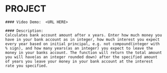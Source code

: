 # PROJECT

    #### Video Demo:  <URL HERE>

    #### Description:
    Calculates bank account amount after x years. Enter how much money you have in your bank account as in integer, how much interest you expect every year based on initial principal, e.g. not compound(integer with % sign), and how many years(as an integer) you expect to leave the money in your banks account. The function will return the total amount you will have(as an integer rounded down) after the specified amount of years you leave your money in your bank account at the interest rate you specified.
